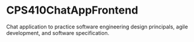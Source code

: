 # CPS410ChatAppFrontend
Chat application to practice software engineering design principals, agile development, and software specification.
